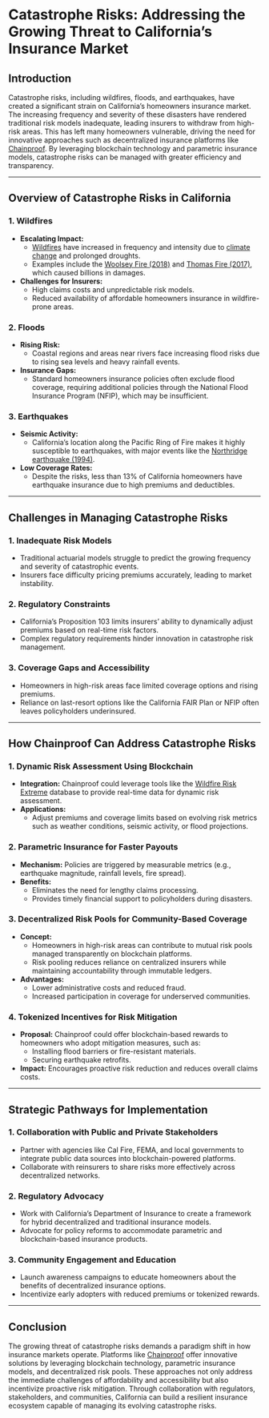 # Catastrophe Risks: Addressing the Growing Threat to California’s Insurance Market

## Introduction
Catastrophe risks, including wildfires, floods, and earthquakes, have created a significant strain on California’s homeowners insurance market. The increasing frequency and severity of these disasters have rendered traditional risk models inadequate, leading insurers to withdraw from high-risk areas. This has left many homeowners vulnerable, driving the need for innovative approaches such as decentralized insurance platforms like [Chainproof](./CHAINPROOF.md). By leveraging blockchain technology and parametric insurance models, catastrophe risks can be managed with greater efficiency and transparency.

---

## Overview of Catastrophe Risks in California

### 1. **Wildfires**
- **Escalating Impact:**
  - [Wildfires](./LOS_ANGELES_WILDFIRES.md) have increased in frequency and intensity due to [climate change](https://en.wikipedia.org/wiki/Climate_change) and prolonged droughts.
  - Examples include the [Woolsey Fire (2018)](https://en.wikipedia.org/wiki/Woolsey_Fire) and [Thomas Fire (2017)](https://en.wikipedia.org/wiki/Thomas_Fire), which caused billions in damages.
- **Challenges for Insurers:**
  - High claims costs and unpredictable risk models.
  - Reduced availability of affordable homeowners insurance in wildfire-prone areas.

### 2. **Floods**
- **Rising Risk:**
  - Coastal regions and areas near rivers face increasing flood risks due to rising sea levels and heavy rainfall events.
- **Insurance Gaps:**
  - Standard homeowners insurance policies often exclude flood coverage, requiring additional policies through the National Flood Insurance Program (NFIP), which may be insufficient.

### 3. **Earthquakes**
- **Seismic Activity:**
  - California’s location along the Pacific Ring of Fire makes it highly susceptible to earthquakes, with major events like the [Northridge earthquake (1994)](https://en.wikipedia.org/wiki/1994_Northridge_earthquake).
- **Low Coverage Rates:**
  - Despite the risks, less than 13% of California homeowners have earthquake insurance due to high premiums and deductibles.

---

## Challenges in Managing Catastrophe Risks

### 1. **Inadequate Risk Models**
- Traditional actuarial models struggle to predict the growing frequency and severity of catastrophic events.
- Insurers face difficulty pricing premiums accurately, leading to market instability.

### 2. **Regulatory Constraints**
- California’s Proposition 103 limits insurers’ ability to dynamically adjust premiums based on real-time risk factors.
- Complex regulatory requirements hinder innovation in catastrophe risk management.

### 3. **Coverage Gaps and Accessibility**
- Homeowners in high-risk areas face limited coverage options and rising premiums.
- Reliance on last-resort options like the California FAIR Plan or NFIP often leaves policyholders underinsured.

---

## How Chainproof Can Address Catastrophe Risks

### 1. **Dynamic Risk Assessment Using Blockchain**
- **Integration:** Chainproof could leverage tools like the [Wildfire Risk Extreme](./WILDFIRE_RISK_EXTREME.md) database to provide real-time data for dynamic risk assessment.
- **Applications:**
  - Adjust premiums and coverage limits based on evolving risk metrics such as weather conditions, seismic activity, or flood projections.

### 2. **Parametric Insurance for Faster Payouts**
- **Mechanism:** Policies are triggered by measurable metrics (e.g., earthquake magnitude, rainfall levels, fire spread).
- **Benefits:**
  - Eliminates the need for lengthy claims processing.
  - Provides timely financial support to policyholders during disasters.

### 3. **Decentralized Risk Pools for Community-Based Coverage**
- **Concept:**
  - Homeowners in high-risk areas can contribute to mutual risk pools managed transparently on blockchain platforms.
  - Risk pooling reduces reliance on centralized insurers while maintaining accountability through immutable ledgers.
- **Advantages:**
  - Lower administrative costs and reduced fraud.
  - Increased participation in coverage for underserved communities.

### 4. **Tokenized Incentives for Risk Mitigation**
- **Proposal:** Chainproof could offer blockchain-based rewards to homeowners who adopt mitigation measures, such as:
  - Installing flood barriers or fire-resistant materials.
  - Securing earthquake retrofits.
- **Impact:** Encourages proactive risk reduction and reduces overall claims costs.

---

## Strategic Pathways for Implementation

### 1. **Collaboration with Public and Private Stakeholders**
- Partner with agencies like Cal Fire, FEMA, and local governments to integrate public data sources into blockchain-powered platforms.
- Collaborate with reinsurers to share risks more effectively across decentralized networks.

### 2. **Regulatory Advocacy**
- Work with California’s Department of Insurance to create a framework for hybrid decentralized and traditional insurance models.
- Advocate for policy reforms to accommodate parametric and blockchain-based insurance products.

### 3. **Community Engagement and Education**
- Launch awareness campaigns to educate homeowners about the benefits of decentralized insurance options.
- Incentivize early adopters with reduced premiums or tokenized rewards.

---

## Conclusion
The growing threat of catastrophe risks demands a paradigm shift in how insurance markets operate. Platforms like [Chainproof](./CHAINPROOF.md) offer innovative solutions by leveraging blockchain technology, parametric insurance models, and decentralized risk pools. These approaches not only address the immediate challenges of affordability and accessibility but also incentivize proactive risk mitigation. Through collaboration with regulators, stakeholders, and communities, California can build a resilient insurance ecosystem capable of managing its evolving catastrophe risks.
